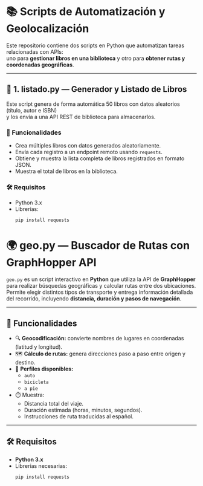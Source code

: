 # 📚 Scripts de Automatización y Geolocalización

Este repositorio contiene dos scripts en Python que automatizan tareas relacionadas con APIs:  
uno para **gestionar libros en una biblioteca** y otro para **obtener rutas y coordenadas geográficas**.

---

## 🧩 1. listado.py — Generador y Listado de Libros

Este script genera de forma automática 50 libros con datos aleatorios (título, autor e ISBN)  
y los envía a una API REST de biblioteca para almacenarlos.

### 🚀 Funcionalidades
- Crea múltiples libros con datos generados aleatoriamente.
- Envía cada registro a un endpoint remoto usando `requests`.
- Obtiene y muestra la lista completa de libros registrados en formato JSON.
- Muestra el total de libros en la biblioteca.

### 🛠️ Requisitos
- Python 3.x  
- Librerías:  
  ```bash
  pip install requests
# 🌍 geo.py — Buscador de Rutas con GraphHopper API

`geo.py` es un script interactivo en **Python** que utiliza la API de **GraphHopper** para realizar búsquedas geográficas y calcular rutas entre dos ubicaciones.  
Permite elegir distintos tipos de transporte y entrega información detallada del recorrido, incluyendo **distancia, duración y pasos de navegación**.

---

## 🚗 Funcionalidades
- 🔍 **Geocodificación:** convierte nombres de lugares en coordenadas (latitud y longitud).  
- 🗺️ **Cálculo de rutas:** genera direcciones paso a paso entre origen y destino.  
- 🚙 **Perfiles disponibles:**  
  - `auto`  
  - `bicicleta`  
  - `a pie`  
- ⏱️ Muestra:
  - Distancia total del viaje.  
  - Duración estimada (horas, minutos, segundos).  
  - Instrucciones de ruta traducidas al español.  

---

## 🛠️ Requisitos
- **Python 3.x**  
- Librerías necesarias:
  ```bash
  pip install requests
